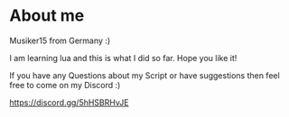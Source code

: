 # About me
Musiker15 from Germany :)

I am learning lua and this is what I did so far. Hope you like it!

If you have any Questions about my Script or have suggestions then feel free to come on my Discord :)

https://discord.gg/5hHSBRHvJE
